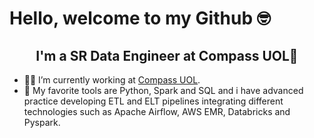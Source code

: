 # Hello, welcome to my Github 🤓

## <div align="center">I'm a SR Data Engineer at Compass UOL🚀</div>  

- 👨‍💻 I’m currently working at [Compass UOL](https://compass.uol/).
- 🔧 My favorite tools are Python, Spark and SQL and i have advanced practice developing ETL and ELT pipelines integrating different technologies such as Apache Airflow, AWS EMR, Databricks and Pyspark.
